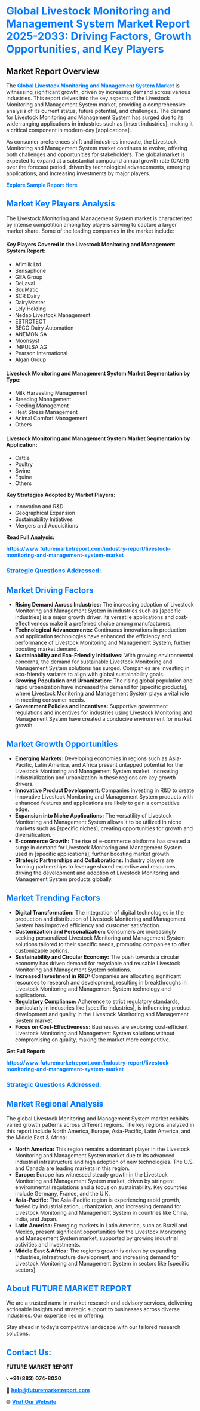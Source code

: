 <h1 style="color: #007BFF;">Global Livestock Monitoring and Management System Market Report 2025-2033: Driving Factors, Growth Opportunities, and Key Players</h1>

<section id="overview">
<h2>Market Report Overview</h2>
<p>The <a href="https://www.futuremarketreport.com/industry-report/livestock-monitoring-and-management-system-market" style="color: #007BFF; text-decoration: none;"><strong>Global Livestock Monitoring and Management System Market</strong></a> is witnessing significant growth, driven by increasing demand across various industries. This report delves into the key aspects of the Livestock Monitoring and Management System market, providing a comprehensive analysis of its current status, future potential, and challenges. The demand for Livestock Monitoring and Management System has surged due to its wide-ranging applications in industries such as [insert industries], making it a critical component in modern-day [applications].</p>
<p>As consumer preferences shift and industries innovate, the Livestock Monitoring and Management System market continues to evolve, offering both challenges and opportunities for stakeholders. The global market is expected to expand at a substantial compound annual growth rate (CAGR) over the forecast period, driven by technological advancements, emerging applications, and increasing investments by major players.</p>
</section>

<section id="overview">
<p><a href="https://www.futuremarketreport.com/request-sample/reportId=51984" style="color: #007BFF; text-decoration: none;"><strong>Explore Sample Report Here</strong></a></p>
</section>

<section id="key-players">
<h2 style="color: #007BFF;">Market Key Players Analysis</h2>
<p>The Livestock Monitoring and Management System market is characterized by intense competition among key players striving to capture a larger market share. Some of the leading companies in the market include:</p>
<h4>Key Players Covered in the Livestock Monitoring and Management System Report:</h4>
<ul><li>Afimilk Ltd</li><li>Sensaphone</li><li>GEA Group</li><li>DeLaval</li><li>BouMatic</li><li>SCR Dairy</li><li>DairyMaster</li><li>Lely Holding</li><li>Nedap Livestock Management</li><li>ESTROTECT</li><li>BECO Dairy Automation</li><li>ANEMON SA</li><li>Moonsyst</li><li>IMPULSA AG</li><li>Pearson International</li><li>Algan Group</li></ul>
<h4>Livestock Monitoring and Management System Market Segmentation by Type:</h4>
<ul><li>Milk Harvesting Management</li><li>Breeding Management</li><li>Feeding Management</li><li>Heat Stress Management</li><li>Animal Comfort Management</li><li>Others</li></ul>

<h4>Livestock Monitoring and Management System Market Segmentation by Application:</h4>
<ul><li>Cattle</li><li>Poultry</li><li>Swine</li><li>Equine</li><li>Others</li></ul>
<p><strong>Key Strategies Adopted by Market Players:</strong></p>
<ul>
<li>Innovation and R&D</li>
<li>Geographical Expansion</li>
<li>Sustainability Initiatives</li>
<li>Mergers and Acquisitions</li>
</ul>
</section>

<section>
<p><strong>Read Full Analysis: </strong></p><a href="https://www.futuremarketreport.com/industry-report/livestock-monitoring-and-management-system-market" style="color: #007BFF; text-decoration: none;"><strong>https://www.futuremarketreport.com/industry-report/livestock-monitoring-and-management-system-market</strong></a>
<h3 style="color: #007BFF;">Strategic Questions Addressed:</h3>
</section>

<section id="driving-factors">
<h2 style="color: #007BFF;">Market Driving Factors</h2>
<ul>
<li><strong>Rising Demand Across Industries:</strong> The increasing adoption of Livestock Monitoring and Management System in industries such as [specific industries] is a major growth driver. Its versatile applications and cost-effectiveness make it a preferred choice among manufacturers.</li>
<li><strong>Technological Advancements:</strong> Continuous innovations in production and application technologies have enhanced the efficiency and performance of Livestock Monitoring and Management System, further boosting market demand.</li>
<li><strong>Sustainability and Eco-Friendly Initiatives:</strong> With growing environmental concerns, the demand for sustainable Livestock Monitoring and Management System solutions has surged. Companies are investing in eco-friendly variants to align with global sustainability goals.</li>
<li><strong>Growing Population and Urbanization:</strong> The rising global population and rapid urbanization have increased the demand for [specific products], where Livestock Monitoring and Management System plays a vital role in meeting consumer needs.</li>
<li><strong>Government Policies and Incentives:</strong> Supportive government regulations and incentives for industries using Livestock Monitoring and Management System have created a conducive environment for market growth.</li>
</ul>
</section>

<section id="growth-opportunities">
<h2 style="color: #007BFF;">Market Growth Opportunities</h2>
<ul>
<li><strong>Emerging Markets:</strong> Developing economies in regions such as Asia-Pacific, Latin America, and Africa present untapped potential for the Livestock Monitoring and Management System market. Increasing industrialization and urbanization in these regions are key growth drivers.</li>
<li><strong>Innovative Product Development:</strong> Companies investing in R&D to create innovative Livestock Monitoring and Management System products with enhanced features and applications are likely to gain a competitive edge.</li>
<li><strong>Expansion into Niche Applications:</strong> The versatility of Livestock Monitoring and Management System allows it to be utilized in niche markets such as [specific niches], creating opportunities for growth and diversification.</li>
<li><strong>E-commerce Growth:</strong> The rise of e-commerce platforms has created a surge in demand for Livestock Monitoring and Management System used in [specific applications], further boosting market growth.</li>
<li><strong>Strategic Partnerships and Collaborations:</strong> Industry players are forming partnerships to leverage shared expertise and resources, driving the development and adoption of Livestock Monitoring and Management System products globally.</li>
</ul>
</section>

<section id="trending-factors">
<h2 style="color: #007BFF;">Market Trending Factors</h2>
<ul>
<li><strong>Digital Transformation:</strong> The integration of digital technologies in the production and distribution of Livestock Monitoring and Management System has improved efficiency and customer satisfaction.</li>
<li><strong>Customization and Personalization:</strong> Consumers are increasingly seeking personalized Livestock Monitoring and Management System solutions tailored to their specific needs, prompting companies to offer customizable options.</li>
<li><strong>Sustainability and Circular Economy:</strong> The push towards a circular economy has driven demand for recyclable and reusable Livestock Monitoring and Management System solutions.</li>
<li><strong>Increased Investment in R&D:</strong> Companies are allocating significant resources to research and development, resulting in breakthroughs in Livestock Monitoring and Management System technology and applications.</li>
<li><strong>Regulatory Compliance:</strong> Adherence to strict regulatory standards, particularly in industries like [specific industries], is influencing product development and quality in the Livestock Monitoring and Management System market.</li>
<li><strong>Focus on Cost-Effectiveness:</strong> Businesses are exploring cost-efficient Livestock Monitoring and Management System solutions without compromising on quality, making the market more competitive.</li>
</ul>
</section>

<section>
<p><strong>Get Full Report: </strong></p><a href="https://www.futuremarketreport.com/industry-report/livestock-monitoring-and-management-system-market" style="color: #007BFF; text-decoration: none;"><strong>https://www.futuremarketreport.com/industry-report/livestock-monitoring-and-management-system-market</strong></a>
<h3 style="color: #007BFF;">Strategic Questions Addressed:</h3>
</section>


<section id="regional-analysis">
<h2 style="color: #007BFF;">Market Regional Analysis</h2>
<p>The global Livestock Monitoring and Management System market exhibits varied growth patterns across different regions. The key regions analyzed in this report include North America, Europe, Asia-Pacific, Latin America, and the Middle East & Africa:</p>
<ul>
<li><strong>North America:</strong> This region remains a dominant player in the Livestock Monitoring and Management System market due to its advanced industrial infrastructure and high adoption of new technologies. The U.S. and Canada are leading markets in this region.</li>
<li><strong>Europe:</strong> Europe has witnessed steady growth in the Livestock Monitoring and Management System market, driven by stringent environmental regulations and a focus on sustainability. Key countries include Germany, France, and the U.K.</li>
<li><strong>Asia-Pacific:</strong> The Asia-Pacific region is experiencing rapid growth, fueled by industrialization, urbanization, and increasing demand for Livestock Monitoring and Management System in countries like China, India, and Japan.</li>
<li><strong>Latin America:</strong> Emerging markets in Latin America, such as Brazil and Mexico, present significant opportunities for the Livestock Monitoring and Management System market, supported by growing industrial activities and investments.</li>
<li><strong>Middle East & Africa:</strong> The region’s growth is driven by expanding industries, infrastructure development, and increasing demand for Livestock Monitoring and Management System in sectors like [specific sectors].</li>
</ul>
</section>

<footer>
<h2 style="color: #007BFF;">About FUTURE MARKET REPORT</h2>
<p>We are a trusted name in market research and advisory services, delivering actionable insights and strategic support to businesses across diverse industries. Our expertise lies in offering:</p>

<p>Stay ahead in today’s competitive landscape with our tailored research solutions.</p>

<h2 style="color: #007BFF;">Contact Us:</h2>
<p><strong>FUTURE MARKET REPORT</strong></p>
<p>📞 <strong>+91 (883) 074-8030</strong></p>
<p>📧 <strong><a href="mailto:help@futuremarketreport.com" style="color: #007BFF;">help@futuremarketreport.com</a></strong></p>
<p>🌐 <strong><a href="https://www.futuremarketreport.com/" style="color: #007BFF;">Visit Our Website</a></strong></p>
</footer>